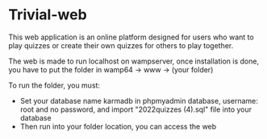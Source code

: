 # Trivial-web
This web application is an online platform designed for users who want to play quizzes or create their own quizzes for others to play together.

The web is made to run localhost on wampserver, once installation is done, you have to put the folder in wamp64 -> www -> (your folder)

To run the folder, you must:

- Set your database name karmadb in phpmyadmin database, username: root and no password, and import "2022quizzes (4).sql" file into your database
- Then run into your folder location, you can access the web
